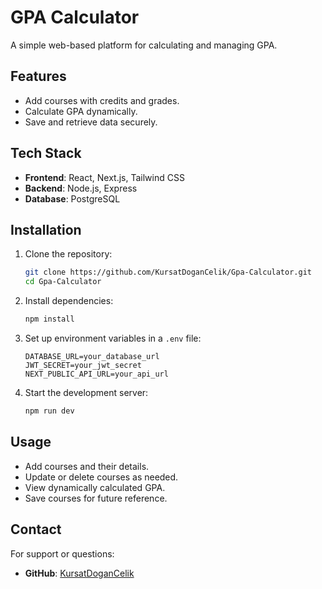 # GPA Calculator

A simple web-based platform for calculating and managing GPA.

## Features

- Add courses with credits and grades.
- Calculate GPA dynamically.
- Save and retrieve data securely.

## Tech Stack

- **Frontend**: React, Next.js, Tailwind CSS
- **Backend**: Node.js, Express
- **Database**: PostgreSQL

## Installation

1. Clone the repository:

   ```bash
   git clone https://github.com/KursatDoganCelik/Gpa-Calculator.git
   cd Gpa-Calculator
   ```

2. Install dependencies:

   ```bash
   npm install
   ```

3. Set up environment variables in a `.env` file:

   ```env
   DATABASE_URL=your_database_url
   JWT_SECRET=your_jwt_secret
   NEXT_PUBLIC_API_URL=your_api_url
   ```

4. Start the development server:

   ```bash
   npm run dev
   ```

## Usage

- Add courses and their details.
- Update or delete courses as needed.
- View dynamically calculated GPA.
- Save courses for future reference.

## Contact

For support or questions:
- **GitHub**: [KursatDoganCelik](https://github.com/KursatDoganCelik)
